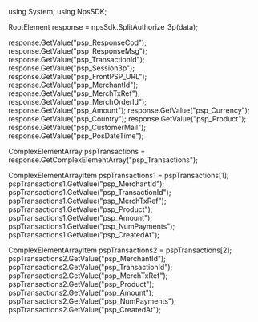 using System;
using NpsSDK;

RootElement response = npsSdk.SplitAuthorize_3p(data);

response.GetValue("psp_ResponseCod");
response.GetValue("psp_ResponseMsg");
response.GetValue("psp_TransactionId");
response.GetValue("psp_Session3p");
response.GetValue("psp_FrontPSP_URL");
response.GetValue("psp_MerchantId");
response.GetValue("psp_MerchTxRef");
response.GetValue("psp_MerchOrderId");
response.GetValue("psp_Amount");
response.GetValue("psp_Currency");
response.GetValue("psp_Country");
response.GetValue("psp_Product");
response.GetValue("psp_CustomerMail");
response.GetValue("psp_PosDateTime");

ComplexElementArray pspTransactions = response.GetComplexElementArray("psp_Transactions");

ComplexElementArrayItem pspTransactions1 = pspTransactions[1];
pspTransactions1.GetValue("psp_MerchantId");
pspTransactions1.GetValue("psp_TransactionId");
pspTransactions1.GetValue("psp_MerchTxRef");
pspTransactions1.GetValue("psp_Product");
pspTransactions1.GetValue("psp_Amount");
pspTransactions1.GetValue("psp_NumPayments");
pspTransactions1.GetValue("psp_CreatedAt");


ComplexElementArrayItem pspTransactions2 = pspTransactions[2];
pspTransactions2.GetValue("psp_MerchantId");
pspTransactions2.GetValue("psp_TransactionId");
pspTransactions2.GetValue("psp_MerchTxRef");
pspTransactions2.GetValue("psp_Product");
pspTransactions2.GetValue("psp_Amount");
pspTransactions2.GetValue("psp_NumPayments");
pspTransactions2.GetValue("psp_CreatedAt");


